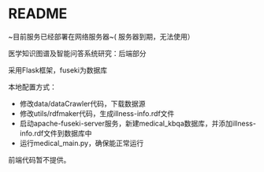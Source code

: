 # README

~目前服务已经部署在网络服务器~( 服务器到期，无法使用）

医学知识图谱及智能问答系统研究：后端部分

采用Flask框架，fuseki为数据库

本地配置方式：

* 修改data/dataCrawler代码，下载数据源
* 修改utils/rdfmaker代码，生成illness-info.rdf文件
* 启动apache-fuseki-server服务，新建medical_kbqa数据库，并添加illness-info.rdf文件到数据库中
* 运行medical_main.py，确保能正常运行

前端代码暂不提供。
